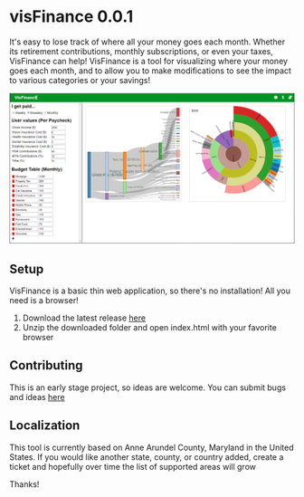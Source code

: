 # visFinance 0.0.1
It's easy to lose track of where all your money goes each month. Whether its retirement contributions, monthly subscriptions, or even your taxes, 
VisFinance can help! VisFinance is a tool for visualizing where your money goes each month, and to allow you to make modifications to see the impact
to various categories or your savings!

![What it looks like](https://github.com/pooshla/visFinance/blob/master/img/screen.png)

## Setup

VisFinance is a basic thin web application, so there's no installation! All you need is a browser!

1. Download the latest release [here](https://github.com/pooshla/visFinance/releases)
2. Unzip the downloaded folder and open index.html with your favorite browser

## Contributing

This is an early stage project, so ideas are welcome. You can submit bugs and ideas [here](https://github.com/pooshla/visFinance/issues)

## Localization

This tool is currently based on Anne Arundel County, Maryland in the United States. If you would like another state, county, or country added, create a ticket and hopefully over time the list of supported areas will grow

Thanks!
